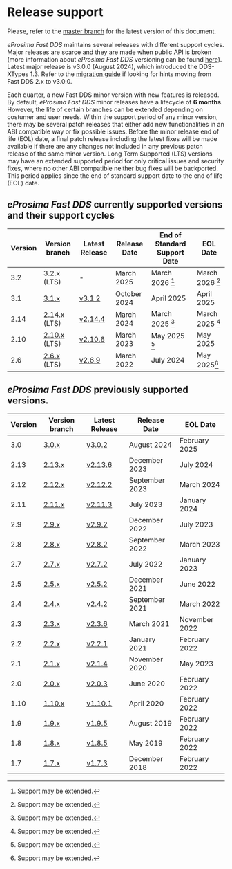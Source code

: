 # Release support

Please, refer to the [master branch](https://github.com/eProsima/Fast-DDS/blob/master/RELEASE_SUPPORT.md) for the latest version of this document.

*eProsima Fast DDS* maintains several releases with different support cycles.
Major releases are scarce and they are made when public API is broken (more information about *eProsima Fast DDS* versioning can be found [here](https://github.com/eProsima/Fast-DDS/blob/master/VERSIONING.md)).
Latest major release is v3.0.0 (August 2024), which introduced the DDS-XTypes 1.3.
Refer to the [migration guide](https://github.com/eProsima/Fast-DDS/blob/master/UPGRADING.md) if looking for hints moving from Fast DDS 2.x to v3.0.0.

Each quarter, a new Fast DDS minor version with new features is released.
By default, *eProsima Fast DDS* minor releases have a lifecycle of **6 months**.
However, the life of certain branches can be extended depending on costumer and user needs.
Within the support period of any minor version, there may be several patch releases that either add new functionalities in an ABI compatible way or fix possible issues.
Before the minor release end of life (EOL) date, a final patch release including the latest fixes will be made available if there are any changes not included in any previous patch release of the same minor version.
Long Term Supported (LTS) versions may have an extended supported period for only critical issues and security fixes, where no other ABI compatible neither bug fixes will be backported.
This period applies since the end of standard support date to the end of life (EOL) date.

## *eProsima Fast DDS* currently supported versions and their support cycles

|Version|Version branch|Latest Release|Release Date|End of Standard Support Date|EOL Date|
|-------|--------------|--------------|------------|----------------------------|--------|
|3.2|3.2.x (LTS)|-|March 2025|March 2026 [^*]|March 2026 [^*]|
|3.1|[3.1.x](https://github.com/eProsima/Fast-DDS/tree/3.1.x)|[v3.1.2](https://github.com/eProsima/Fast-DDS/releases/tag/v3.1.2)|October 2024|April 2025|April 2025|
|2.14|[2.14.x](https://github.com/eProsima/Fast-DDS/tree/2.14.x) (LTS)|[v2.14.4](https://github.com/eProsima/Fast-DDS/releases/tag/v2.14.4)|March 2024|March 2025 [^*]|March 2025 [^*]|
|2.10|[2.10.x](https://github.com/eProsima/Fast-DDS/tree/2.10.x) (LTS)|[v2.10.6](https://github.com/eProsima/Fast-DDS/releases/tag/v2.10.6)|March 2023|May 2025 [^*]|May 2025|
|2.6|[2.6.x](https://github.com/eProsima/Fast-DDS/tree/2.6.x) (LTS)|[v2.6.9](https://github.com/eProsima/Fast-DDS/releases/tag/v2.6.9)|March 2022|July 2024|May 2025[^*]|

[^*]: Support may be extended.

## *eProsima Fast DDS* previously supported versions.

|Version|Version branch|Latest Release|Release Date|EOL Date|
|-------|--------------|--------------|------------|--------|
|3.0|[3.0.x](https://github.com/eProsima/Fast-DDS/tree/3.0.x)|[v3.0.2](https://github.com/eProsima/Fast-DDS/releases/tag/v3.0.2)|August 2024|February 2025|
|2.13|[2.13.x](https://github.com/eProsima/Fast-DDS/tree/2.13.x)|[v2.13.6](https://github.com/eProsima/Fast-DDS/releases/tag/v2.13.6)|December 2023|July 2024|
|2.12|[2.12.x](https://github.com/eProsima/Fast-DDS/tree/2.12.x)|[v2.12.2](https://github.com/eProsima/Fast-DDS/releases/tag/v2.12.2)|September 2023|March 2024|
|2.11|[2.11.x](https://github.com/eProsima/Fast-DDS/tree/2.11.x)|[v2.11.3](https://github.com/eProsima/Fast-DDS/releases/tag/v2.11.3)|July 2023|January 2024|
|2.9|[2.9.x](https://github.com/eProsima/Fast-DDS/tree/2.9.x)|[v2.9.2](https://github.com/eProsima/Fast-DDS/releases/tag/v2.9.2)|December 2022|July 2023|
|2.8|[2.8.x](https://github.com/eProsima/Fast-DDS/tree/2.8.x)|[v2.8.2](https://github.com/eProsima/Fast-DDS/releases/tag/v2.8.2)|September 2022|March 2023|
|2.7|[2.7.x](https://github.com/eProsima/Fast-DDS/tree/2.7.x)|[v2.7.2](https://github.com/eProsima/Fast-DDS/releases/tag/v2.7.2)|July 2022|January 2023|
|2.5|[2.5.x](https://github.com/eProsima/Fast-DDS/tree/2.5.x)|[v2.5.2](https://github.com/eProsima/Fast-DDS/releases/tag/v2.5.2)|December 2021|June 2022|
|2.4|[2.4.x](https://github.com/eProsima/Fast-DDS/tree/2.4.x)|[v2.4.2](https://github.com/eProsima/Fast-DDS/releases/tag/v2.4.2)|September 2021|March 2022|
|2.3|[2.3.x](https://github.com/eProsima/Fast-DDS/tree/2.3.x)|[v2.3.6](https://github.com/eProsima/Fast-DDS/releases/tag/v2.3.6)|March 2021|November 2022|
|2.2|[2.2.x](https://github.com/eProsima/Fast-DDS/tree/2.2.x)|[v2.2.1](https://github.com/eProsima/Fast-DDS/releases/tag/v2.2.1)|January 2021|February 2022|
|2.1|[2.1.x](https://github.com/eProsima/Fast-DDS/tree/2.1.x)|[v2.1.4](https://github.com/eProsima/Fast-DDS/releases/tag/v2.1.4)|November 2020|May 2023|
|2.0|[2.0.x](https://github.com/eProsima/Fast-DDS/tree/2.0.x)|[v2.0.3](https://github.com/eProsima/Fast-DDS/releases/tag/v2.0.3)|June 2020|February 2022|
|1.10|[1.10.x](https://github.com/eProsima/Fast-DDS/tree/1.10.x)|[v1.10.1](https://github.com/eProsima/Fast-DDS/releases/tag/v1.10.1)|April 2020|February 2022|
|1.9|[1.9.x](https://github.com/eProsima/Fast-DDS/tree/1.9.x)|[v1.9.5](https://github.com/eProsima/Fast-DDS/releases/tag/v1.9.5)|August 2019|February 2022|
|1.8|[1.8.x](https://github.com/eProsima/Fast-DDS/tree/1.8.x)|[v1.8.5](https://github.com/eProsima/Fast-DDS/releases/tag/v1.8.5)|May 2019|February 2022|
|1.7|[1.7.x](https://github.com/eProsima/Fast-DDS/tree/1.7.x)|[v1.7.3](https://github.com/eProsima/Fast-DDS/releases/tag/v1.7.3)|December 2018|February 2022|
